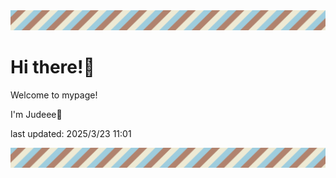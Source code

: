 <!-- Header image -->
<img src="./pokemon/pokemon_3.png" width="1000">

# Hi there!👋

Welcome to mypage!

I'm Judeee🐷

last updated: 2025/3/23 11:01

<!-- Footer image -->
<img src="./pokemon/pokemon_3.png" width="1000">

